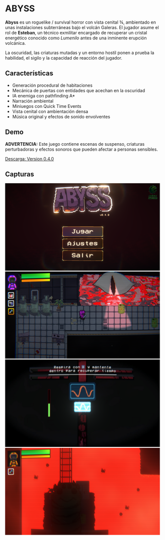 # ABYSS

**Abyss** es un roguelike / survival horror con vista cenital ¾, ambientado en unas instalaciones subterráneas bajo el volcán Galeras. El jugador asume el rol de **Esteban**, un técnico exmilitar encargado de recuperar un cristal energético conocido como *Lumenilo* antes de una inminente erupción volcánica.

La oscuridad, las criaturas mutadas y un entorno hostil ponen a prueba la habilidad, el sigilo y la capacidad de reacción del jugador.

## Características

- Generación procedural de habitaciones
- Mecánica de puertas con entidades que acechan en la oscuridad
- IA enemiga con pathfinding A*
- Narración ambiental
- Miniuegos con Quick Time Events
- Vista cenital con ambientación densa
- Música original y efectos de sonido envolventes

## Demo

**ADVERTENCIA:** Este juego contiene escenas de suspenso, criaturas perturbadoras y efectos sonoros que pueden afectar a personas sensibles.

[Descarga: Version 0.4.0](https://github.com/jGekko/abyss/releases/tag/v0.4.0-beta)

## Capturas

![Game](./media/snapABYSS1.png)
![Game](./media/snapABYSS3.png)
![Game](./media/snapABYSS4.png)
![Game](./media/snapABYSS6.png)





